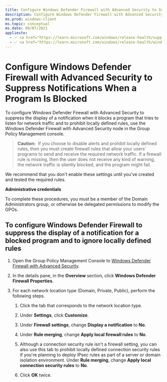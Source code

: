 ```yaml
---
title: Configure Windows Defender Firewall with Advanced Security to Suppress Notifications When a Program is Blocked (Windows)
description: Configure Windows Defender Firewall with Advanced Security to suppress notifications when a program is Blocked
ms.prod: windows-client
ms.topic: conceptual
ms.date: 09/07/2021
appliesto: 
  - ✅ <a href="https://learn.microsoft.com/windows/release-health/supported-versions-windows-client" target="_blank">Windows 10 and later</a>
  - ✅ <a href="https://learn.microsoft.com/windows/release-health/windows-server-release-info" target="_blank">Windows Server 2016 and later</a>
---
```


# Configure Windows Defender Firewall with Advanced Security to Suppress Notifications When a Program Is Blocked


To configure Windows Defender Firewall with Advanced Security to suppress the display of a notification when it blocks a program that tries to listen for network traffic and to prohibit locally defined rules, use the Windows Defender Firewall with Advanced Security node in the Group Policy Management console.

>**Caution:**  If you choose to disable alerts and prohibit locally defined rules, then you must create firewall rules that allow your users’ programs to send and receive the required network traffic. If a firewall rule is missing, then the user does not receive any kind of warning, the network traffic is silently blocked, and the program might fail.

We recommend that you don't enable these settings until you've created and tested the required rules.

**Administrative credentials**

To complete these procedures, you must be a member of the Domain Administrators group, or otherwise be delegated permissions to modify the GPOs.

## To configure Windows Defender Firewall to suppress the display of a notification for a blocked program and to ignore locally defined rules

1.  Open the Group Policy Management Console to [Windows Defender Firewall with Advanced Security](open-the-group-policy-management-console-to-windows-firewall-with-advanced-security.md).

2.  In the details pane, in the **Overview** section, click **Windows Defender Firewall Properties**.

3.  For each network location type (Domain, Private, Public), perform the following steps.

    1.  Click the tab that corresponds to the network location type.

    2.  Under **Settings**, click **Customize**.

    3.  Under **Firewall settings**, change **Display a notification** to **No**.

    4.  Under **Rule merging**, change **Apply local firewall rules** to **No**.

    5.  Although a connection security rule isn't a firewall setting, you can also use this tab to prohibit locally defined connection security rules if you're planning to deploy IPsec rules as part of a server or domain isolation environment. Under **Rule merging**, change **Apply local connection security rules** to **No**.

    6.  Click **OK** twice.
